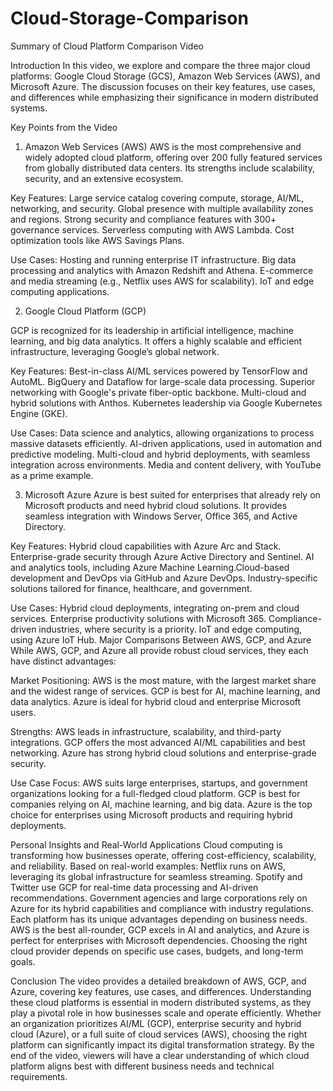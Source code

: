 # Cloud-Storage-Comparison
Summary of Cloud Platform Comparison Video

Introduction
In this video, we explore and compare the three major cloud platforms: Google Cloud Storage (GCS), Amazon Web Services (AWS), and Microsoft Azure. The discussion focuses on their key features, use cases, and differences while emphasizing their significance in modern distributed systems.

Key Points from the Video
1. Amazon Web Services (AWS)
AWS is the most comprehensive and widely adopted cloud platform, offering over 200 fully featured services from globally distributed data centers. Its strengths include scalability, security, and an extensive ecosystem.

Key Features:
Large service catalog covering compute, storage, AI/ML, networking, and security.
Global presence with multiple availability zones and regions.
Strong security and compliance features with 300+ governance services.
Serverless computing with AWS Lambda.
Cost optimization tools like AWS Savings Plans.

Use Cases:
Hosting and running enterprise IT infrastructure.
Big data processing and analytics with Amazon Redshift and Athena.
E-commerce and media streaming (e.g., Netflix uses AWS for scalability).
IoT and edge computing applications.

2. Google Cloud Platform (GCP)

GCP is recognized for its leadership in artificial intelligence, machine learning, and big data analytics. It offers a highly scalable and efficient infrastructure, leveraging Google’s global network.

Key Features:
Best-in-class AI/ML services powered by TensorFlow and AutoML.
BigQuery and Dataflow for large-scale data processing.
Superior networking with Google's private fiber-optic backbone.
Multi-cloud and hybrid solutions with Anthos.
Kubernetes leadership via Google Kubernetes Engine (GKE).

Use Cases:
Data science and analytics, allowing organizations to process massive datasets efficiently.
AI-driven applications, used in automation and predictive modeling.
Multi-cloud and hybrid deployments, with seamless integration across environments.
Media and content delivery, with YouTube as a prime example.

3. Microsoft Azure
Azure is best suited for enterprises that already rely on Microsoft products and need hybrid cloud solutions. It provides seamless integration with Windows Server, Office 365, and Active Directory.

Key Features:
Hybrid cloud capabilities with Azure Arc and Stack.
Enterprise-grade security through Azure Active Directory and Sentinel.
AI and analytics tools, including Azure Machine Learning.Cloud-based development and DevOps via GitHub and Azure DevOps.
Industry-specific solutions tailored for finance, healthcare, and government.

Use Cases:
Hybrid cloud deployments, integrating on-prem and cloud services.
Enterprise productivity solutions with Microsoft 365.
Compliance-driven industries, where security is a priority.
IoT and edge computing, using Azure IoT Hub.
Major Comparisons Between AWS, GCP, and Azure
While AWS, GCP, and Azure all provide robust cloud services, they each have distinct advantages:

Market Positioning:
AWS is the most mature, with the largest market share and the widest range of services.
GCP is best for AI, machine learning, and data analytics.
Azure is ideal for hybrid cloud and enterprise Microsoft users.

Strengths:
AWS leads in infrastructure, scalability, and third-party integrations.
GCP offers the most advanced AI/ML capabilities and best networking.
Azure has strong hybrid cloud solutions and enterprise-grade security.

Use Case Focus:
AWS suits large enterprises, startups, and government organizations looking for a full-fledged cloud platform.
GCP is best for companies relying on AI, machine learning, and big data.
Azure is the top choice for enterprises using Microsoft products and requiring hybrid deployments.

Personal Insights and Real-World Applications
Cloud computing is transforming how businesses operate, offering cost-efficiency, scalability, and reliability. Based on real-world examples:
Netflix runs on AWS, leveraging its global infrastructure for seamless streaming.
Spotify and Twitter use GCP for real-time data processing and AI-driven recommendations.
Government agencies and large corporations rely on Azure for its hybrid capabilities and compliance with industry regulations.
Each platform has its unique advantages depending on business needs. AWS is the best all-rounder, GCP excels in AI and analytics, and Azure is perfect for enterprises with Microsoft dependencies. Choosing the right cloud provider depends on specific use cases, budgets, and long-term goals.

Conclusion
The video provides a detailed breakdown of AWS, GCP, and Azure, covering key features, use cases, and differences. Understanding these cloud platforms is essential in modern distributed systems, as they play a pivotal role in how businesses scale and operate efficiently. Whether an organization prioritizes AI/ML (GCP), enterprise security and hybrid cloud (Azure), or a full suite of cloud services (AWS), choosing the right platform can significantly impact its digital transformation strategy.
By the end of the video, viewers will have a clear understanding of which cloud platform aligns best with different business needs and technical requirements.
